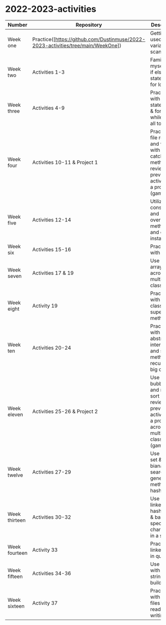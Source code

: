 # 2022-2023-activities

| Number | Repository | Description |
| ------ | ---------- | ----------- |
| Week one | Practice([https://github.com/Dustinmuse/2022-2023-activities/tree/main/WeekOne]) | Getting used to variables & scanner |
| Week two | Activities 1-3 | Familiarizing myself with if else statement & for loops |
| Week three | Activities 4-9 | Practice with if else statements & for and while loops all together |
| Week four | Activities 10-11 & Project 1 | Practicing file reads and writes with try and catch methods & review of previous activities in a project (game) |
| Week five | Activities 12-14 | Utilization of constructers and overload methods and class instances |
| Week six | Activities 15-16 | Practice with arrays |
| Week seven | Activities 17 & 19 | Use of arrays across multiple classes |
| Week eight | Activity 19 | Practice with parent class and super method |
| Week ten | Activities 20-24 | Practice with abstract, interface, and static methods & recursion & big o testing |
| Week eleven | Activities 25-26 & Project 2 | Use of bubble sort and merge sort & review of previous activities in a project across multiple classes (game) |
| Week twelve | Activities 27-29 | Use of tree set & bianary search & generic methods & hash sets |
| Week thirteen | Activities 30-32 | Use of linked lists & hash maps & balance of special characters in a string |
| Week fourteen | Activity 33 | Practice of linked lists in queues |
| Week fifteen | Activities 34-36 | Use of time with data & string builder |
| Week sixteen | Activity 37 | Practice with JSON files - reading and writing |
